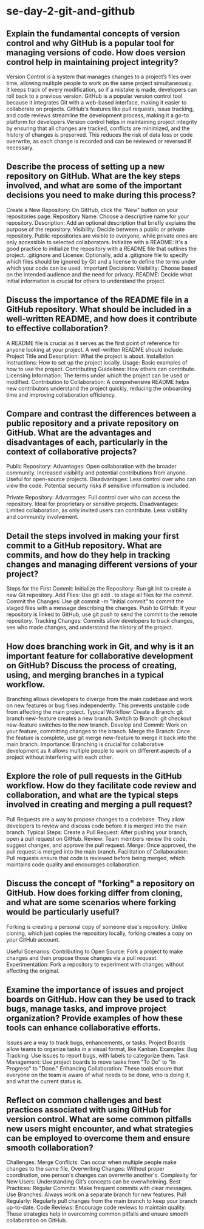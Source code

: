 # se-day-2-git-and-github
## Explain the fundamental concepts of version control and why GitHub is a popular tool for managing versions of code. How does version control help in maintaining project integrity?

Version Control is a system that manages changes to a project’s files over time, allowing multiple people to work on the same project simultaneously. It keeps track of every modification, so if a mistake is made, developers can roll back to a previous version. GitHub is a popular version control tool because it integrates Git with a web-based interface, making it easier to collaborate on projects. GitHub's features like pull requests, issue tracking, and code reviews streamline the development process, making it a go-to platform for developers.Version control helps in maintaining project integrity by ensuring that all changes are tracked, conflicts are minimized, and the history of changes is preserved. This reduces the risk of data loss or code overwrite, as each change is recorded and can be reviewed or reversed if necessary.

## Describe the process of setting up a new repository on GitHub. What are the key steps involved, and what are some of the important decisions you need to make during this process?

Create a New Repository: On GitHub, click the "New" button on your repositories page.
Repository Name: Choose a descriptive name for your repository.
Description: Add an optional description that briefly explains the purpose of the repository.
Visibility: Decide between a public or private repository. Public repositories are visible to everyone, while private ones are only accessible to selected collaborators.
Initialize with a README: It's a good practice to initialize the repository with a README file that outlines the project.
.gitignore and License: Optionally, add a .gitignore file to specify which files should be ignored by Git and a license to define the terms under which your code can be used.
Important Decisions:
    Visibility: Choose based on the intended audience and the need for privacy.
    README: Decide what initial information is crucial for others to understand the project.

## Discuss the importance of the README file in a GitHub repository. What should be included in a well-written README, and how does it contribute to effective collaboration?

A README file is crucial as it serves as the first point of reference for anyone looking at your project. A well-written README should include:
    Project Title and Description: What the project is about.
    Installation Instructions: How to set up the project locally.
    Usage: Basic examples of how to use the project.
    Contributing Guidelines: How others can contribute.
    Licensing Information: The terms under which the project can be used or modified.
    Contribution to Collaboration: A comprehensive README helps new contributors understand the project quickly, reducing the onboarding time and improving collaboration efficiency.

## Compare and contrast the differences between a public repository and a private repository on GitHub. What are the advantages and disadvantages of each, particularly in the context of collaborative projects?

Public Repository:
    Advantages:
        Open collaboration with the broader community.
        Increased visibility and potential contributions from anyone.
        Useful for open-source projects.
    Disadvantages:
        Less control over who can view the code.
        Potential security risks if sensitive information is included.

Private Repository:
    Advantages:
        Full control over who can access the repository.
        Ideal for proprietary or sensitive projects.
    Disadvantages:
        Limited collaboration, as only invited users can contribute.
        Less visibility and community involvement.

## Detail the steps involved in making your first commit to a GitHub repository. What are commits, and how do they help in tracking changes and managing different versions of your project?

Steps for the First Commit:
    Initialize the Repository: Run git init to create a new Git repository.
    Add Files: Use git add . to stage all files for the commit.
    Commit the Changes: Use git commit -m "Initial commit" to commit the staged files with a message describing the changes.
    Push to GitHub: If your repository is linked to GitHub, use git push to send the commit to the remote repository.
Tracking Changes: Commits allow developers to track changes, see who made changes, and understand the history of the project.

## How does branching work in Git, and why is it an important feature for collaborative development on GitHub? Discuss the process of creating, using, and merging branches in a typical workflow.

Branching allows developers to diverge from the main codebase and work on new features or bug fixes independently. This prevents unstable code from affecting the main project.
Typical Workflow:
    Create a Branch: git branch new-feature creates a new branch.
    Switch to Branch: git checkout new-feature switches to the new branch.
    Develop and Commit: Work on your feature, committing changes to the branch.
    Merge the Branch: Once the feature is complete, use git merge new-feature to merge it back into the main branch.
Importance: Branching is crucial for collaborative development as it allows multiple people to work on different aspects of a project without interfering with each other.

## Explore the role of pull requests in the GitHub workflow. How do they facilitate code review and collaboration, and what are the typical steps involved in creating and merging a pull request?

Pull Requests are a way to propose changes to a codebase. They allow developers to review and discuss code before it is merged into the main branch.
Typical Steps:
    Create a Pull Request: After pushing your branch, open a pull request on GitHub.
    Review: Team members review the code, suggest changes, and approve the pull request.
    Merge: Once approved, the pull request is merged into the main branch.
Facilitation of Collaboration: Pull requests ensure that code is reviewed before being merged, which maintains code quality and encourages collaboration.

## Discuss the concept of "forking" a repository on GitHub. How does forking differ from cloning, and what are some scenarios where forking would be particularly useful?

Forking is creating a personal copy of someone else's repository. Unlike cloning, which just copies the repository locally, forking creates a copy on your GitHub account.

Useful Scenarios:
    Contributing to Open Source: Fork a project to make changes and then propose those changes via a pull request.
    Experimentation: Fork a repository to experiment with changes without affecting the original.

## Examine the importance of issues and project boards on GitHub. How can they be used to track bugs, manage tasks, and improve project organization? Provide examples of how these tools can enhance collaborative efforts.

Issues are a way to track bugs, enhancements, or tasks. Project Boards allow teams to organize tasks in a visual format, like Kanban.
Examples:
    Bug Tracking: Use issues to report bugs, with labels to categorize them.
    Task Management: Use project boards to move tasks from "To Do" to "In Progress" to "Done."
Enhancing Collaboration: These tools ensure that everyone on the team is aware of what needs to be done, who is doing it, and what the current status is.

## Reflect on common challenges and best practices associated with using GitHub for version control. What are some common pitfalls new users might encounter, and what strategies can be employed to overcome them and ensure smooth collaboration?

Challenges:
    Merge Conflicts: Can occur when multiple people make changes to the same file.
    Overwriting Changes: Without proper coordination, one person's changes can overwrite another's.
    Complexity for New Users: Understanding Git’s concepts can be overwhelming.
Best Practices:
    Regular Commits: Make frequent commits with clear messages.
    Use Branches: Always work on a separate branch for new features.
    Pull Regularly: Regularly pull changes from the main branch to keep your branch up-to-date.
    Code Reviews: Encourage code reviews to maintain quality.
These strategies help in overcoming common pitfalls and ensure smooth collaboration on GitHub.
